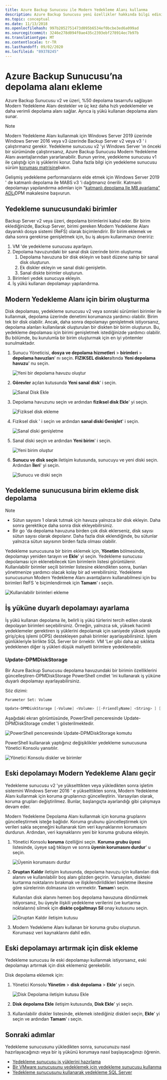 ```yaml
---
title: Azure Backup Sunucusu ile Modern Yedekleme Alanı kullanma
description: Azure Backup Sunucusu yeni özellikler hakkında bilgi edinin. Bu makalede, yedekleme sunucusu yüklemenizin nasıl yükseltileceği açıklanır.
ms.topic: conceptual
ms.date: 11/13/2018
ms.openlocfilehash: 997b2052751473d095b6534ef0bcbe3ed6a099ad
ms.sourcegitcommit: 3246e278d094f0ae435c2393ebf278914ec7b97b
ms.translationtype: MT
ms.contentlocale: tr-TR
ms.lasthandoff: 09/02/2020
ms.locfileid: "89378245"
---
```

# <a name="add-storage-to-azure-backup-server"></a>Azure Backup Sunucusu’na depolama alanı ekleme

Azure Backup Sunucusu v2 ve üzeri, %50 depolama tasarrufu sağlayan Modern Yedekleme Alanı destekler ve üç kez daha hızlı yedeklemeler ve daha verimli depolama alanı sağlar. Ayrıca iş yükü kullanan depolama alanı sunar.

> [!NOTE]
> Modern Yedekleme Alanı kullanmak için Windows Server 2019 üzerinde Windows Server 2016 veya v3 üzerinde Backup Server v2 veya v3 ' i çalıştırmanız gerekir.
> Yedekleme sunucusu v2 'yi Windows Server 'ın önceki bir sürümünde çalıştırırsanız, Azure Backup Sunucusu Modern Yedekleme Alanı avantajlarından yararlanabilir. Bunun yerine, yedekleme sunucusu v1 ile çalıştığı için iş yüklerini korur. Daha fazla bilgi için yedekleme sunucusu sürüm [koruması matrisine](backup-mabs-protection-matrix.md)bakın.
>
> Gelişmiş yedekleme performanslarını elde etmek için Windows Server 2019 ' de katmanlı depolama ile MABS v3 'i dağıtmanız önerilir. Katmanlı depolamayı yapılandırma adımları için "[katmanlı depolama Ile MB ayarlama" ADLı](/system-center/dpm/add-storage?view=sc-dpm-2019#set-up-mbs-with-tiered-storage)DPM makalesine başvurun.

## <a name="volumes-in-backup-server"></a>Yedekleme sunucusundaki birimler

Backup Server v2 veya üzeri, depolama birimlerini kabul eder. Bir birim eklediğinizde, Backup Server, birimi gereken Modern Yedekleme Alanı dayanıklı dosya sistemi (ReFS) olarak biçimlendirir. Bir birim eklemek ve daha sonra gerekirse genişletmek için, bu iş akışını kullanmanızı öneririz:

1. VM 'de yedekleme sunucusu ayarlayın.
2. Depolama havuzundaki bir sanal disk üzerinde birim oluşturma:
    1. Depolama havuzuna bir disk ekleyin ve basit düzene sahip bir sanal disk oluşturun.
    2. Ek diskler ekleyin ve sanal diski genişletin.
    3. Sanal diskte birimler oluşturun.
3. Birimleri yedek sunucuya ekleyin.
4. İş yükü kullanan depolamayı yapılandırma.

## <a name="create-a-volume-for-modern-backup-storage"></a>Modern Yedekleme Alanı için birim oluşturma

Disk depolaması, yedekleme sunucusu v2 veya sonraki sürümleri birimler ile kullanmak, depolama üzerinde denetimi korumanıza yardımcı olabilir. Birim tek bir disk olabilir. Ancak, daha sonra depolamayı genişletmek istiyorsanız, depolama alanları kullanılarak oluşturulan bir diskten bir birim oluşturun. Bu, yedekleme depolaması için birimi genişletmek istediğinizde yardımcı olabilir. Bu bölümde, bu kurulumla bir birim oluşturmak için en iyi yöntemler sunulmaktadır.

1. Sunucu Yöneticisi, **dosya ve depolama hizmetleri**  >  **birimleri**  >  **depolama havuzları**' nı seçin. **FIZIKSEL diskler**altında **Yeni depolama havuzu**' nu seçin.

    ![Yeni bir depolama havuzu oluştur](./media/backup-mabs-add-storage/mabs-add-storage-1.png)

2. **Görevler** açılan kutusunda **Yeni sanal disk**' i seçin.

    ![Sanal Disk Ekle](./media/backup-mabs-add-storage/mabs-add-storage-2.png)

3. Depolama havuzunu seçin ve ardından **fiziksel disk Ekle**' yi seçin.

    ![Fiziksel disk ekleme](./media/backup-mabs-add-storage/mabs-add-storage-3.png)

4. Fiziksel disk ' i seçin ve ardından **sanal diski Genişlet**' i seçin.

    ![Sanal diski genişletme](./media/backup-mabs-add-storage/mabs-add-storage-4.png)

5. Sanal diski seçin ve ardından **Yeni birim**' i seçin.

    ![Yeni birim oluştur](./media/backup-mabs-add-storage/mabs-add-storage-5.png)

6. **Sunucu ve disk seçin** iletişim kutusunda, sunucuyu ve yeni diski seçin. Ardından **İleri**' yi seçin.

    ![Sunucu ve diski seçin](./media/backup-mabs-add-storage/mabs-add-storage-6.png)

## <a name="add-volumes-to-backup-server-disk-storage"></a>Yedekleme sunucusuna birim ekleme disk depolama

> [!NOTE]
>
> - Sütun sayısını 1 olarak tutmak için havuza yalnızca bir disk ekleyin. Daha sonra gerektikçe daha sonra disk ekleyebilirsiniz.
> - Bir go 'da depolama havuzuna birden çok disk eklerseniz, disk sayısı sütun sayısı olarak depolanır. Daha fazla disk eklendiğinde, bu sütunlar yalnızca sütun sayısının birden fazla olması olabilir.

Yedekleme sunucusuna bir birim eklemek için, **Yönetim** bölmesinde, depolamayı yeniden tarayın ve **Ekle**' yi seçin. Yedekleme sunucusu depolaması için eklenebilecek tüm birimlerin listesi görüntülenir. Kullanılabilir birimler seçili birimler listesine eklendikten sonra, bunları yönetmenize yardımcı olacak kolay bir ad verebilirsiniz. Yedekleme sunucusunun Modern Yedekleme Alanı avantajlarını kullanabilmesi için bu birimleri ReFS 'e biçimlendirmek için **Tamam**' ı seçin.

![Kullanılabilir birimleri ekleme](./media/backup-mabs-add-storage/mabs-add-storage-7.png)

## <a name="set-up-workload-aware-storage"></a>İş yüküne duyarlı depolamayı ayarlama

İş yükü kullanan depolama ile, belirli iş yükü türlerini tercih edilen olarak depolayan birimleri seçebilirsiniz. Örneğin, yalnızca sık, yüksek hacimli yedeklemeler gerektiren iş yüklerini depolamak için saniyede yüksek sayıda giriş/çıkış işlemi (ıOPS) destekleyen pahalı birimler ayarlayabilirsiniz. İşlem günlükleriyle birlikte SQL Server bir örnektir. VM 'Ler gibi daha az sıklıkta yedeklenen diğer iş yükleri düşük maliyetli birimlere yedeklenebilir.

### <a name="update-dpmdiskstorage"></a>Update-DPMDiskStorage

Bir Azure Backup Sunucusu depolama havuzundaki bir birimin özelliklerini güncelleştiren-DPMDiskStorage PowerShell cmdlet 'ini kullanarak iş yüküne duyarlı depolamayı ayarlayabilirsiniz.

Söz dizimi:

`Parameter Set: Volume`

```powershell
Update-DPMDiskStorage [-Volume] <Volume> [[-FriendlyName] <String> ] [[-DatasourceType] <VolumeTag[]> ] [-Confirm] [-WhatIf] [ <CommonParameters>]
```

Aşağıdaki ekran görüntüsünde, PowerShell penceresinde Update-DPMDiskStorage cmdlet 'i gösterilmektedir.

![PowerShell penceresinde Update-DPMDiskStorage komutu](./media/backup-mabs-add-storage/mabs-add-storage-8.png)

PowerShell kullanarak yaptığınız değişiklikler yedekleme sunucusuna Yönetici Konsolu yansıtılır.

![Yönetici Konsolu diskler ve birimler](./media/backup-mabs-add-storage/mabs-add-storage-9.png)

## <a name="migrate-legacy-storage-to-modern-backup-storage"></a>Eski depolamayı Modern Yedekleme Alanı geçir

Yedekleme sunucusu v2 'ye yükselttikten veya yükledikten sonra işletim sistemini Windows Server 2016 ' e yükselttikten sonra, Modern Yedekleme Alanı kullanmak için koruma gruplarınızı güncelleştirin. Varsayılan olarak, koruma grupları değiştirilmez. Bunlar, başlangıçta ayarlandığı gibi çalışmaya devam eder.

Modern Yedekleme Depolama Alanı kullanmak için koruma gruplarını güncelleştirmek isteğe bağlıdır. Koruma grubunu güncelleştirmek için verileri sakla seçeneğini kullanarak tüm veri kaynaklarının korumasını durdurun. Ardından, veri kaynaklarını yeni bir koruma grubuna ekleyin.

1. Yönetici Konsolu **koruma** özelliğini seçin. **Koruma grubu üyesi** listesinde, üyeye sağ tıklayın ve sonra **üyenin korumasını durdur**' u seçin.

   ![Üyenin korumasını durdur](/system-center/dpm/media/upgrade-to-dpm-2016/dpm-2016-stop-protection1.png)

2. **Gruptan Kaldır** iletişim kutusunda, depolama havuzu için kullanılan disk alanını ve kullanılabilir boş alanı gözden geçirin. Varsayılan, diskteki kurtarma noktalarını bırakmak ve ilişkilendirildikleri bekletme ilkesine göre sürelerinin dolmasına izin vermektir. **Tamam**’ı seçin.

   Kullanılan disk alanını hemen boş depolama havuzuna döndürmek istiyorsanız, bu üyeyle ilişkili yedekleme verilerini (ve kurtarma noktalarını) silmek için **diskte çoğaltmayı Sil** onay kutusunu seçin.

   ![Gruptan Kaldır iletişim kutusu](/system-center/dpm/media/upgrade-to-dpm-2016/dpm-2016-retain-data.png)

3. Modern Yedekleme Alanı kullanan bir koruma grubu oluşturun. Korumasız veri kaynaklarını dahil edin.

## <a name="add-disks-to-increase-legacy-storage"></a>Eski depolamayı artırmak için disk ekleme

Yedekleme sunucusu ile eski depolamayı kullanmak istiyorsanız, eski depolamayı artırmak için disk eklemeniz gerekebilir.

Disk depolama eklemek için:

1. Yönetici Konsolu **Yönetim**  >  **disk depolama**  >  **Ekle**' yi seçin.

    ![Disk Depolama iletişim kutusu Ekle](/system-center/dpm/media/upgrade-to-dpm-2016/dpm-2016-add-disk-storage.png)

2. **Disk depolama Ekle** iletişim kutusunda, **Disk Ekle**' yi seçin.

3. Kullanılabilir diskler listesinde, eklemek istediğiniz diskleri seçin, **Ekle**' yi seçin ve ardından **Tamam**' ı seçin.

## <a name="next-steps"></a>Sonraki adımlar

Yedekleme sunucusunu yükledikten sonra, sunucunuzu nasıl hazırlayacağınızı veya bir iş yükünü korumaya nasıl başlayacağınızı öğrenin.

- [Yedekleme sunucusu iş yüklerini hazırlama](backup-azure-microsoft-azure-backup.md)
- [Bir VMware sunucusunu yedeklemek için yedekleme sunucusu kullanma](backup-azure-backup-server-vmware.md)
- [Yedekleme sunucusunu kullanarak yedekleme SQL Server](backup-azure-sql-mabs.md)
